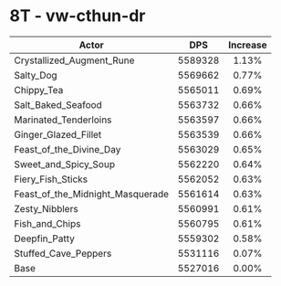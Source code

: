 # 8T - vw-cthun-dr
| Actor | DPS | Increase |
|---|:---:|:---:|
|Crystallized_Augment_Rune|5589328|1.13%|
|Salty_Dog|5569662|0.77%|
|Chippy_Tea|5565011|0.69%|
|Salt_Baked_Seafood|5563732|0.66%|
|Marinated_Tenderloins|5563597|0.66%|
|Ginger_Glazed_Fillet|5563539|0.66%|
|Feast_of_the_Divine_Day|5563029|0.65%|
|Sweet_and_Spicy_Soup|5562220|0.64%|
|Fiery_Fish_Sticks|5562052|0.63%|
|Feast_of_the_Midnight_Masquerade|5561614|0.63%|
|Zesty_Nibblers|5560991|0.61%|
|Fish_and_Chips|5560795|0.61%|
|Deepfin_Patty|5559302|0.58%|
|Stuffed_Cave_Peppers|5531116|0.07%|
|Base|5527016|0.00%|
